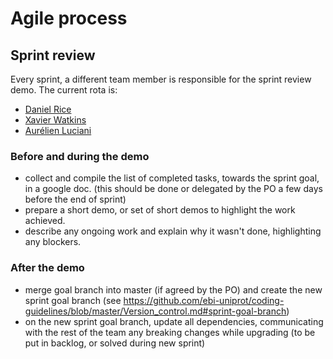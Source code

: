 # Agile process

## Sprint review
Every sprint, a different team member is responsible for the sprint review demo. The current rota is:

* [Daniel Rice](https://github.com/dlrice)
* [Xavier Watkins](https://github.com/xwatkins)
* [Aurélien Luciani](https://github.com/aurel-l)

### Before and during the demo
- collect and compile the list of completed tasks, towards the sprint goal, in a google doc. (this should be done or delegated by the PO a few days before the end of sprint)
- prepare a short demo, or set of short demos to highlight the work achieved.
- describe any ongoing work and explain why it wasn't done, highlighting any blockers.

### After the demo
 - merge goal branch into master (if agreed by the PO) and create the new sprint goal branch (see https://github.com/ebi-uniprot/coding-guidelines/blob/master/Version_control.md#sprint-goal-branch)
 - on the new sprint goal branch, update all dependencies, communicating with the rest of the team any breaking changes while upgrading (to be put in backlog, or solved during new sprint)
